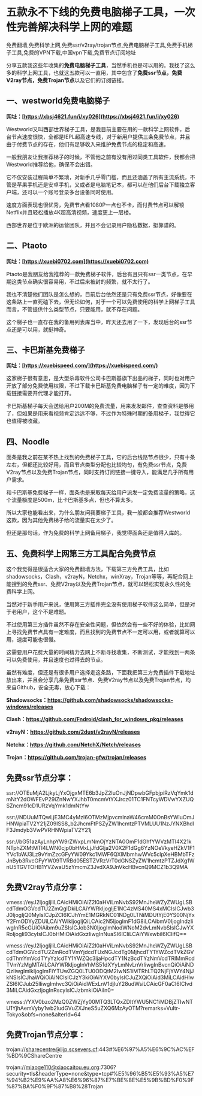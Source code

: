 # 五款永不下线的免费电脑梯子工具，一次性完善解决科学上网的难题
免费翻墙,免费科学上网,免费ssr/v2ray/trojan节点,免费电脑梯子工具,免费手机梯子工具,免费的VPN下载,中国vpn下载,免费节点订阅地址

分享五款我这些年收集的**免费电脑梯子工具**，当然手机也是可以用的。我找了这么多的科学上网工具，也就这五款可以一直用，其中包含了**免费ssr节点，免费V2ray节点，免费Trojan节点**以及它们的订阅链接。

## 一、westworld免费电脑梯子

**网址：[https://xbsj4621.fun/i/xy026](https://xbsj4621.fun/i/xy026)**

Westworld又叫西部世界梯子工具，是我目前主要在用的一款科学上网软件，后台节点速度很快，全都是IEPL超高速专线，对于新用户提供三条免费节点，并且由于付费节点的存在，他们有足够收入来维护免费节点的稳定和高速。

一般我朋友让我推荐梯子的时候，不管他之前有没有用过同类工具软件，我都会把Westworld推荐给他，确保不会出错。

它不仅安装过程简单不繁琐，对新手几乎零门槛，而且还涵盖了所有主流系统，不管是苹果手机还是安卓手机，又或者是电脑笔记本，都可以在他们后台下载独立客户端，还可以一个账号登录多台设备同时使用。

速度方面表现也很优秀，免费节点看1080P一点也不卡，而付费节点可以解锁Netflix并且轻松播放4K超高清视频，速度更上一层楼。

西部世界是位于欧洲的运营团队，并且不会记录用户隐私数据，挺靠谱的。

## 二、Ptaoto
**网址：[https://xuebi0702.com](https://xuebi0702.com)**

Ptaoto是我朋友给我推荐的一款免费梯子软件，后台有且只有ssr一类节点，在早期这类节点确实很容易用，不过后来被封的频繁，就不太行了。

我也不清楚他们团队是怎么想的，目前后台依然还是只有免费ssr节点，好像要在这条路上一直死磕下去，但无论如何，对于一个可以免费使用的科学上网梯子工具而言，不管提供什么类型节点，只要能用，就不存在问题。

这个梯子也一直存在我的备用列表库当中，昨天还去用了一下，发现后台的ssr节点还是可以用，就挺神奇。

## 三、卡巴斯基免费梯子
**网址：[https://xuebispeed.com/](https://xuebispeed.com/)**

这家梯子很有意思，是大型杀毒软件公司卡巴斯基旗下出品的梯子，同时也对用户开放了部分免费使用权限，不过下载卡巴斯基免费电脑梯子有一定的难度，因为下载链接需要开代理才能打开。

卡巴斯基梯子每天会送给用户200M的免费流量，用来发发邮件，查查资料是够用了，但如果是用来看视频肯定远远不够，不过作为特殊时期的备用梯子，我觉得它也值得被收藏。

## 四、Noodle

面条是我之前在某不热上找到的免费梯子工具，它的后台线路节点很少，只有十条左右，但都还比较好用，而且节点类型分配也比较均匀，有免费ssr节点，免费V2ray节点以及免费Trojan节点，同时支持订阅链接一键导入，能满足几乎所有用户需求。

和卡巴斯基免费梯子一样，面条也是采取每天给用户派发一定免费流量的策略，这个流量额度是500m，比卡巴斯基多点，但也不算太多。

所以大家也能看出来，为什么朋友问我要梯子工具，我一般都会推荐Westworld这款，因为其他免费梯子给的流量实在太少了。

但还是那句话，作为免费的科学上网备用梯子，我觉得面条还是值得入库的。

## 五、免费科学上网第三方工具配合免费节点

这个我觉得是很适合大家的免费翻墙方法，下载第三方免费工具，比如shadowsocks，Clash，v2rayN，Netchx，winXray，Trojan等等，再配合网上能搜到的免费ssr、免费V2ray以及免费Trojan节点，就可以轻松实现永久性的免费科学上网。

当然对于新手用户来说，使用第三方插件完全没有使用梯子软件这么简单，但是对于老用户，这个不是难题。

不过使用第三方插件虽然不存在安全性问题，但依然会有一些不好的体验，比如网上寻找免费节点具有一定难度，而且找到的免费节点不一定可以用，或者就算可以用，速度可能也很慢。

这需要用户花费大量的时间精力去网上不断寻找收集，不断测试，才能找到一两条可以免费使用，并且速度也过得去的节点。

虽然有难度，但还是有很多用户选择走这条路，下面我把第三方免费插件下载地址放出来，并且会分享几条免费ssr节点、免费V2ray节点以及免费Trojan节点，均来自Github，安全无毒，放心下载：

**Shadowsocks：https://github.com/shadowsocks/shadowsocks-windows/releases**

**Clash：https://github.com/Fndroid/clash_for_windows_pkg/releases**

**v2rayN：https://github.com/2dust/v2rayN/releases**

**Netchx：https://github.com/NetchX/Netch/releases**

**Trojan：https://github.com/trojan-gfw/trojan/releases**

## 免费ssr节点分享：

ssr://OTEuMjA2LjkyLjYxOjgxMTE6b3JpZ2luOnJjNDpwbGFpbjpiRzVqYmk1dmNtY2dOWFEvP29iZnNwYXJhbT0mcmVtYXJrcz01TC1FNTcyWDVwYXZUQSZncm91cD1URzVqYmk1dmNtYw

ssr://NDUuMTQwLjE3MC4yMzI6OTMzMjpvcmlnaW46cmM0OnBsYWluOmJHNWpiaTV2Y21jZ09ISS8_b2JhcmFtPSZyZW1hcmtzPTVMLUU1NzJYNXBhdlF3Jmdyb3VwPVRHNWpiaTV2Y21j

ssr://bG51azAyLnhpYW9rZWxpLmNmOjYzNTA0OmF1dGhfYWVzMTI4X21kNTphZXMtMTI4LWN0cjp0bHMxLjJfdGlja2V0X2F1dGg6YzNOeVkyeHZkV1F1YVc1bWJ3Lz9vYmZzcGFyYW09Ykc1MWF6QXlMbmhwWVc5clpXeHBMbTFzJnByb3RvcGFyYW09TVRBd05ESTZVRzVrT0dGNSZyZW1hcmtzPTZJdXg1WnU5TGVTOHB1YVZwaU5zYmcmZ3JvdXA9JnVkcHBvcnQ9MCZ1b3Q9MA

## 免费V2ray节点分享：

vmess://eyJ2IjogIjIiLCAicHMiOiAiZ2l0aHViLmNvbS92MnJheWZyZWUgLSBcdTdmOGVcdTU2ZmQgIDkiLCAiYWRkIjogIjE1NC4zMS40MS4xMCIsICJwb3J0IjogIjQ0MyIsICJpZCI6ICJhYmE1MGRkNC01NDg0LTNiMDUtYjE0YS00NjYxY2FmODYyZDUiLCAiYWlkIjogIjQiLCAic2N5IjogImF1dG8iLCAibmV0IjogIndzIiwgInR5cGUiOiAibm9uZSIsICJob3N0IjogImNodWNoM2dvLmNvbSIsICJwYXRoIjogIi93cyIsICJ0bHMiOiAidGxzIiwgInNuaSI6ICIiLCAiYWxwbiI6ICIifQ==

vmess://eyJ2IjogIjIiLCAicHMiOiAiZ2l0aHViLmNvbS92MnJheWZyZWUgLSBcdTdmOGVcdTU2ZmRcdTVmYjdcdTUxNGJcdTg0MjhcdTY1YWZcdTVkZGVcdThmYmVcdTYyYzlcdTY1YWZQc3ljaHpcdTY1NzBcdTYzNmVcdTRlMmRcdTVmYzMgMTAiLCAiYWRkIjogInVhMS51dXYyLmNvLnVrIiwgInBvcnQiOiAiNDQzIiwgImlkIjogImFiYTUwZGQ0LTU0ODQtM2IwNS1iMTRhLTQ2NjFjYWY4NjJkNSIsICJhaWQiOiAiNCIsICJzY3kiOiAiYXV0byIsICJuZXQiOiAid3MiLCAidHlwZSI6ICJub25lIiwgImhvc3QiOiAidWExLnV1djIuY28udWsiLCAicGF0aCI6ICIvd3MiLCAidGxzIjogInRscyIsICJzbmkiOiAiIn0=

vmess://YXV0bzo2MzQ0ZWZjYy00MTQ3LTQxZDItYWU5NC1iMDBjZTIwNTU1YjhAemVyby1wb2ludGVuZXJneS5uZXQ6MzAyOTM?remarks=Vultr-Tokyo&obfs=none&alterId=64

## 免费Trojan节点分享：

trojan://sharecentre@lijp.scsevers.cf:443#%E6%97%A5%E6%9C%AC%EF%BD%9CShareCentre 

trojan://miaoge110@xiaocaitou.eu.org:7306?security=tls&headerType=none&type=tcp#%E5%96%B5%E5%93%A5%E7%94%B2%E9%AA%A8%E6%96%87%E7%BE%8E%E5%9B%BD%F0%9F%87%BA%F0%9F%87%B8%28Trojan
